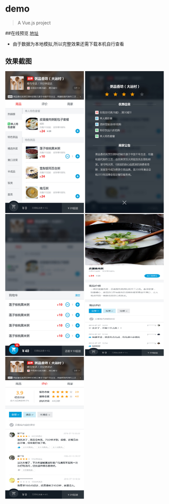 # demo

> A Vue.js project

##在线预览 [地址](https://guilishabai.github.io/vue-waimai/masterdist/index.html)
- 由于数据为本地模拟,所以完整效果还需下载本机自行查看

## 效果截图

<img src="https://github.com/guilishabai/vue-waimai/blob/master/resource/外卖01_商品页.jpg" width="250" height="450">  <img src="https://github.com/guilishabai/vue-waimai/blob/master/resource/外卖02_商品页_公告及优惠信息.jpg" width="250" height="450">  <img src="https://github.com/guilishabai/vue-waimai/blob/master/resource/外卖03_商品页_购物车详情.jpg" width="250" height="450">  <img src="https://github.com/guilishabai/vue-waimai/blob/master/resource/外卖04_商品页面_商品详情.jpg" width="250" height="450">  <img src="https://github.com/guilishabai/vue-waimai/blob/master/resource/外卖05_评价页.jpg" width="250" height="450">
